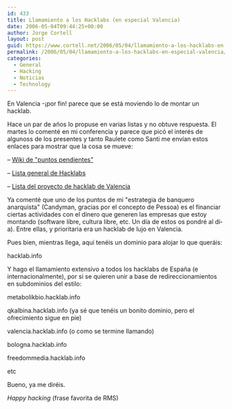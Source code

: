 ```yaml
---
id: 433
title: Llamamiento a los Hacklabs (en especial Valencia)
date: 2006-05-04T09:44:25+00:00
author: Jorge Cortell
layout: post
guid: https://www.cortell.net/2006/05/04/llamamiento-a-los-hacklabs-en-especial-valencia/
permalink: /2006/05/04/llamamiento-a-los-hacklabs-en-especial-valencia/
categories:
  - General
  - Hacking
  - Noticias
  - Technology
---
```

En Valencia -¡por fin! parece que se está moviendo lo de montar un hacklab.

Hace un par de años lo propuse en varias listas y no obtuve respuesta. El martes lo comenté en mi conferencia y parece que picó el interés de algunoss de los presentes y tanto Raulete como Santi me enví­an estos enlaces para mostrar que la cosa se mueve:

– [Wiki de "puntos pendientes"](https://zeros.raulete.net/wk/index.pl?PuntosPendientes)
  
– [Lista general de Hacklabs](https://listas.sindominio.net/mailman/listinfo/hacklabs)
  
– [Lista del proyecto de hacklab de Valencia](https://listas.ensanjose.net/listinfo/valab-tmp)

Ya comenté que uno de los puntos de mi "estrategia de banquero anarquista" (Candyman, gracias por el concepto de Pessoa) es el financiar ciertas actividades con el dinero que generen las empresas que estoy montando (software libre, cultura libre, etc. Un dí­a de estos os pondré al dí­a). Entre ellas, y prioritaria era un hacklab de lujo en Valencia.

Pues bien, mientras llega, aquí­ tenéis un dominio para alojar lo que queráis:
  
hacklab.info

Y hago el llamamiento extensivo a todos los hacklabs de España (e internacionalmente), por si se quieren unir a base de redireccionamientos en subdominios del estilo:
  
metabolikbio.hacklab.info
  
qkalbina.hacklab.info (ya sé que tenéis un bonito dominio, pero el ofrecimiento sigue en pie)
  
valencia.hacklab.info (o como se termine llamando)
  
bologna.hacklab.info
  
freedommedia.hacklab.info
  
etc

Bueno, ya me diréis.
  
_Happy hacking_ (frase favorita de RMS)